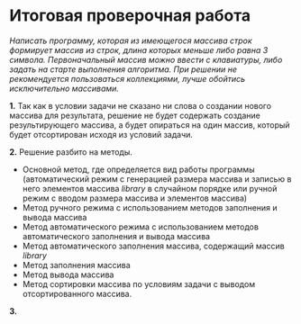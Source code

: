 # **Итоговая проверочная работа** #

*Написать программу, которая из имеющегося массива строк формирует массив из строк, длина которых меньше либо равна 3 символа.
Первоначальный массив можно ввести с клавиатуры, либо задать на старте выполнения алгоритма.
При решении не рекомендуется пользоваться коллекциями, лучше обойтись исключительно массивами.*

**1.** Так как в условии задачи не сказано ни слова о создании нового массива для результата, решение не будет содержать создание результирующего массива, а будет опираться на один массив, который будет отсортирован исходя из условий задачи.

**2.** Решение разбито на методы.
- Основной метод, где определяется вид работы программы (автоматический режим с генерацией размера массива и записью в него элементов массива _library_ в случайном порядке или ручной режим с вводом размера массива и элементов массива)
- Метод ручного режима с использованием методов заполнения и вывода массива
- Метод автоматического режима с использованием методов автоматического заполнения и вывода массива
- Метод автоматического заполнения массива, содержащий массив _library_
- Метод заполнения массива
- Метод вывода массива
- Метод сортировки массива по условиям задачи с выводом отсортированного массива.

**3.** 